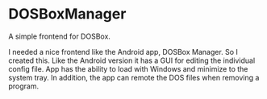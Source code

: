 # DOSBoxManager
A simple frontend for DOSBox.

I needed a nice frontend like the Android app, DOSBox Manager.  So I created this.  Like the Android version it has a GUI for editing the individual config file.
App has the ability to load with Windows and minimize to the system tray.  In addition, the app can remote the DOS files when removing a program.
